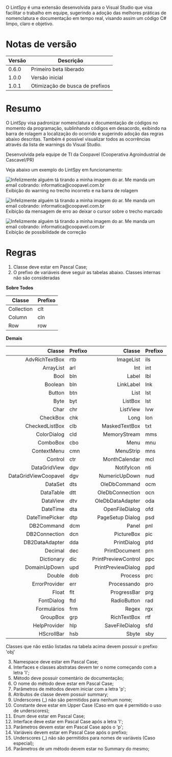 O LintSpy é uma extensão desenvolvida para o Visual Studio que visa facilitar o trabalho em equipe, sugerindo a adoção das melhores práticas de nomenclatura e documentação em tempo real, visando assim um código C# limpo, claro e objetivo. 

# Notas de versão

Versão | Descrição
------ | -----------
0.6.0  | Primeiro beta liberado
1.0.0  | Versão inicial
1.0.1  | Otimização de busca de prefixos

# Resumo


O LintSpy visa padronizar nomenclatura e documentação de códigos no momento da programação, sublinhando códigos em desacordo, exibindo na barra de rolagem a localização do ocorrido e sugerindo adoção das regras abaixo descritas. Também é possível visualizar todos as ocorrências através da lista de warnings do Visual Studio.

Desenvolvida pela equipe de TI da Coopavel (Cooperativa Agroindustrial de Cascavel/PR)

Veja abaixo um exemplo do LintSpy em funcionamento:

![Infelizmente alguém tá tirando a minha imagem do ar. Me manda um email cobrando: informatica@coopavel.com.br](https://1.bp.blogspot.com/-vKw-bO3EXxg/XH1ZPYBIEuI/AAAAAAAAAYU/Sn7X_741RGwL3gB3o0Eo1kc5eXgQbCahQCK4BGAYYCw/s1600/02-1.png)
Exibição do warning no trecho incorreto e na barra de rolagem

![Infelizmente alguém tá tirando a minha imagem do ar. Me manda um email cobrando: informatica@coopavel.com.br](https://2.bp.blogspot.com/-GuGIpk2sYNI/XH1ZPU5lY4I/AAAAAAAAAYY/qUljsc6O_u4YhoculRlJ2SRr78MXrG0_wCK4BGAYYCw/s1600/07.png)
Exibição da mensagem de erro ao deixar o cursor sobre o trecho marcado

![Infelizmente alguém tá tirando a minha imagem do ar. Me manda um email cobrando: informatica@coopavel.com.br](https://3.bp.blogspot.com/-NKtyqrEWqGc/XH1ZPcUS-VI/AAAAAAAAAYc/nf9l0RyEyLsAzL_LZq87u5noaA-i0SGtgCK4BGAYYCw/s1600/08.png)
Exibição de possibilidade de correção

# Regras

1. Classe deve estar em Pascal Case;
2. O prefixo de variáveis deve seguir as tabelas abaixo. Classes internas não são consideradas

**Sobre Todos**

Classe | Prefixo
-------------- | ------
Collection | clt
Column | cln
Row | row

**Demais**

**Classe** | **Prefixo** | **Classe** | **Prefixo** | **Classe** | **Prefixo**
---------: | ----------- | ---------: | ----------- | ---------: | -----------
AdvRichTextBox | rtb | ImageList | ils | Short | sht
ArrayList | arl | Int | int | Splitter | spt
Bool | bln | Label | lbl | SqlCommand | scm
Boolean | bln | LinkLabel | lnk | SqlConnection | scn
Button | btn | List | lst | SqlDataAdapter | sda
Byte  | byt | ListBox | lst | StatusBar | sta
Char | chr | ListView | lvw | StreamWriter | stw
CheckBox | chk | Long | lon | String | str
CheckedListBox | clb | MaskedTextBox | txt | StringBuilder | stb
ColorDialog | cld | MemoryStream | mms | TabControl | tbc
ComboBox | cbo | Menu | mnu | TabPage | tbp
ContextMenu | cmn | MenuStrip | mns | TextBox | txt
Control | ctr | MonthCalendar | mcl | Timer | tmr
DataGridView | dgv | NotifyIcon | nti | ToolBar | tlb
DataGridViewCoopavel | dgv | NumericUpDown | nud | ToolStrip | tsp
DataSet | dts | OleDbCommand | ocm | ToolStripButton | tsb
DataTable | dtt | OleDbConnection | ocn | ToolStripMenuItem | tmi
DataView | dtv | OleDbDataAdapter | oda | ToolTip | tip
DateTime  | dta | OpenFileDialog | ofd | TrackBar | trb
DateTimePicker | dtp | PageSetup Dialog | psd | TreeView | tre
DB2Command | dcm | Panel | pnl | Uint | uin
DB2Connection | dcn | PictureBox | pic | Ulong | uln
DB2DataAdapter | dda | PrintDialog | ptd | Ushort | ush
Decimal | dec | PrintDocument | prn | VScrollBar | vsb
Dictionary | dic | PrintPreviewControl | ppc | XmlAttribute | xat
DomainUpDown | upd | PrintPreviewDialog | ppd | XmlDictionary | xdi
Double | dob | Process | prc | XmlDocument | xdo
ErrorProvider | err | Processando | pro | XmlElement | xel
Float | flt | ProgressBar | prg | XmlEntity | xen
FontDialog | ftd | RadioButton | rad | XmlNode | xnd
Formulários | frm | Regex | rgx | XmlNodeList | xnl
GroupBox | grp | RichTextBox | rtf | XmlReader | xre
HelpProvider | hlp | SaveFileDialog | sfd | XmlWriter | xwr
HScrollBar | hsb | Sbyte | sby |  | 

Classes que não estão listadas na tabela acima devem possuir o prefixo 'obj'

3. Namespace deve estar em Pascal Case;
4. Interfaces e classes abstratas devem ter o nome começando com a letra 'I';
5. Método deve possuir comentário de documentação;
6. O nome do método deve estar em Pascal Case;
7. Parâmetros de métodos devem iniciar com a letra 'p';
8. Atributos de classe devem possuir summary;
9. Underscores (_) não são permitidos para nenhum nome;
10. Constante deve estar em Upper Case (Caso em que é permitido o uso de underscores);
11. Enum deve estar em Pascal Case;
12. Interface deve estar em Pascal Case após a letra 'I';
13. Parâmetros devem estar em Pascal Case após o 'p';
14. Variáveis devem estar em Pascal Case após o prefixo;
15. Underscores (_) não são permitidos para nomes de variáveis (Caso especial);
16. Parâmetros de um método devem estar no Summary do mesmo;
